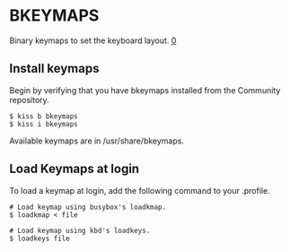 BKEYMAPS
========

Binary keymaps to set the keyboard layout. [0]

Install keymaps
---------------

Begin by verifying that you have bkeymaps installed from the Community
repository.

    $ kiss b bkeymaps
	$ kiss i bkeymaps

Available keymaps are in /usr/share/bkeymaps.

Load Keymaps at login
---------------------

To load a keymap at login, add the following command to your .profile.

    # Load keymap using busybox's loadkmap.
    $ loadkmap < file

    # Load keymap using kbd's loadkeys.
    $ loadkeys file

[0]: https://dev.alpinelinux.org/bkeymaps/
